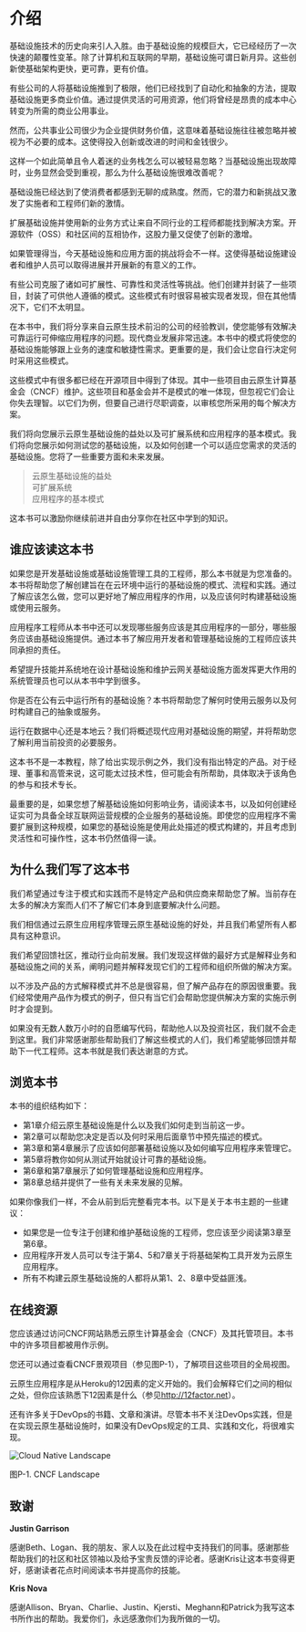 # 介绍

基础设施技术的历史向来引人入胜。由于基础设施的规模巨大，它已经经历了一次快速的颠覆性变革。除了计算机和互联网的早期，基础设施可谓日新月异。这些创新使基础架构更快，更可靠，更有价值。

有些公司的人将基础设施推到了极限，他们已经找到了自动化和抽象的方法，提取基础设施更多商业价值。通过提供灵活的可用资源，他们将曾经是昂贵的成本中心转变为所需的商业公用事业。

然而，公共事业公司很少为企业提供财务价值，这意味着基础设施往往被忽略并被视为不必要的成本。这使得投入创新或改进的时间和金钱很少。

这样一个如此简单且令人着迷的业务栈怎么可以被轻易忽略？当基础设施出现故障时，业务显然会受到重视，那么为什么基础设施很难改善呢？

基础设施已经达到了使消费者都感到无聊的成熟度。然而，它的潜力和新挑战又激发了实施者和工程师们新的激情。

扩展基础设施并使用新的业务方式让来自不同行业的工程师都能找到解决方案。开源软件（OSS）和社区间的互相协作，这股力量又促使了创新的激增。

如果管理得当，今天基础设施和应用方面的挑战将会不一样。这使得基础设施建设者和维护人员可以取得进展并开展新的有意义的工作。

有些公司克服了诸如可扩展性、可靠性和灵活性等挑战。他们创建并封装了一些项目，封装了可供他人遵循的模式。这些模式有时很容易被实现者发现，但在其他情况下，它们不太明显。

在本书中，我们将分享来自云原生技术前沿的公司的经验教训，使您能够有效解决可靠运行可伸缩应用程序的问题。现代商业发展非常迅速。本书中的模式将使您的基础设施能够跟上业务的速度和敏捷性需求。更重要的是，我们会让您自行决定何时采用这些模式。

这些模式中有很多都已经在开源项目中得到了体现。其中一些项目由云原生计算基金会（CNCF）维护。这些项目和基金会并不是模式的唯一体现，但忽视它们会让你失去理智。以它们为例，但要自己进行尽职调查，以审核您所采用的每个解决方案。

我们将向您展示云原生基础设施的益处以及可扩展系统和应用程序的基本模式。我们将向您展示如何测试您的基础设施，以及如何创建一个可以适应您需求的灵活的基础设施。您将了一些重要方面和未来发展。

> 云原生基础设施的益处  
> 可扩展系统  
> 应用程序的基本模式 

这本书可以激励你继续前进并自由分享你在社区中学到的知识。

## 谁应该读这本书

如果您是开发基础设施或基础设施管理工具的工程师，那么本书就是为您准备的。本书将帮助您了解创建旨在在云环境中运行的基础设施的模式、流程和实践。通过了解应该怎么做，您可以更好地了解应用程序的作用，以及应该何时构建基础设施或使用云服务。

应用程序工程师从本书中还可以发现哪些服务应该是其应用程序的一部分，哪些服务应该由基础设施提供。通过本书了解应用开发者和管理基础设施的工程师应该共同承担的责任。

希望提升技能并系统地在设计基础设施和维护云网关基础设施方面发挥更大作用的系统管理员也可以从本书中学到很多。

你是否在公有云中运行所有的基础设施？本书将帮助您了解何时使用云服务以及何时构建自己的抽象或服务。

运行在数据中心还是本地云？我们将概述现代应用对基础设施的期望，并将帮助您了解利用当前投资的必要服务。

这本书不是一本教程，除了给出实现示例之外，我们没有指出特定的产品。对于经理、董事和高管来说，这可能太过技术性，但可能会有所帮助，具体取决于该角色的参与和技术专长。

最重要的是，如果您想了解基础设施如何影响业务，请阅读本书，以及如何创建经证实可为具备全球互联网运营规模的企业服务的基础设施。即使您的应用程序不需要扩展到这种规模，如果您的基础设施是使用此处描述的模式构建的，并且考虑到灵活性和可操作性，这本书仍然值得一读。

## 为什么我们写了这本书

我们希望通过专注于模式和实践而不是特定产品和供应商来帮助您了解。当前存在太多的解决方案而人们不了解它们本身到底要解决什么问题。

我们相信通过云原生应用程序管理云原生基础设施的好处，并且我们希望所有人都具有这种意识。

我们希望回馈社区，推动行业向前发展。我们发现这样做的最好方式是解释业务和基础设施之间的关系，阐明问题并解释发现它们的工程师和组织所做的解决方案。

以不涉及产品的方式解释模式并不总是很容易，但了解产品存在的原因很重要。我们经常使用产品作为模式的例子，但只有当它们会帮助您提供解决方案的实施示例时才会提到。

如果没有无数人数万小时的自愿编写代码，帮助他人以及投资社区，我们就不会走到这里。我们非常感谢那些帮助我们了解这些模式的人们，我们希望能够回馈并帮助下一代工程师。这本书就是我们表达谢意的方式。

## 浏览本书

本书的组织结构如下：

 - 第1章介绍云原生基础设施是什么以及我们如何走到当前这一步。
 - 第2章可以帮助您决定是否以及何时采用后面章节中预先描述的模式。
 - 第3章和第4章展示了应该如何部署基础设施以及如何编写应用程序来管理它。
 - 第5章将教你如何从测试开始就设计可靠的基础设施。
 - 第6章和第7章展示了如何管理基础设施和应用程序。
 - 第8章总结并提供了一些有关未来发展的见解。

如果你像我们一样，不会从前到后完整看完本书。以下是关于本书主题的一些建议：
 - 如果您是一位专注于创建和维护基础设施的工程师，您应该至少阅读第3章至第6章。
 - 应用程序开发人员可以专注于第4、5和7章关于将基础架构工具开发为云原生应用程序。
 - 所有不构建云原生基础设施的人都将从第1、2、8章中受益匪浅。

## 在线资源

您应该通过访问CNCF网站熟悉云原生计算基金会（CNCF）及其托管项目。本书中的许多项目都被用作示例。

您还可以通过查看CNCF景观项目（参见图P-1），了解项目这些项目的全局视图。

云原生应用程序是从Heroku的12因素的定义开始的。我们会解释它们之间的相似之处，但你应该熟悉下12因素是什么（参见<http://12factor.net>）。

还有许多关于DevOps的书籍、文章和演讲。尽管本书不关注DevOps实践，但是在实现云原生基础设施时，如果没有DevOps规定的工具、实践和文化，将很难实现。

![Cloud Native Landscape](https://landscape.cncf.io/images/landscape.png)

图P-1. CNCF Landscape

## 致谢

**Justin Garrison**

感谢Beth、Logan、我的朋友、家人以及在此过程中支持我们的同事。感谢那些帮助我们的社区和社区领袖以及给予宝贵反馈的评论者。感谢Kris让这本书变得更好，感谢读者花点时间阅读本书并提高你的技能。

**Kris Nova**

感谢Allison、Bryan、Charlie、Justin、Kjersti、Meghann和Patrick为我写这本书所作出的帮助。我爱你们，永远感激你们为我所做的一切。
